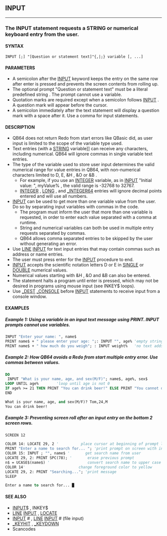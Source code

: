 ## INPUT
---

### The INPUT statement requests a STRING or numerical keyboard entry from the user.

#### SYNTAX

`INPUT [;] "[Question or statement text]"{,|;} variable [, ...]`

#### PARAMETERS
* A semicolon after the [INPUT](./INPUT.md) keyword keeps the entry on the same row after enter is pressed  and prevents the screen contents from rolling up.
* The optional prompt "Question or statement text" must be a literal predefined string . The prompt cannot use a variable.
* Quotation marks are required except when a semicolon follows [INPUT](./INPUT.md) . A question mark will appear before the cursor.
* A semicolon immediately after the text statement will display a question mark with a space after it. Use a comma for input statements.


#### DESCRIPTION
* QB64 does not return Redo from start errors like QBasic did, as user input is limited to the scope of the variable type used.
* Text entries (with a [STRING](./STRING.md) variable]] can receive any characters, including numerical. QB64 will ignore commas in single variable text entries.
* The type of the variable used to store user input determines the valid numerical range for value entries in QB64, with non-numerical characters limited to D, E, &H , &O or &B .
	* For example, if you use an [INTEGER](./INTEGER.md) variable, as in [INPUT](./INPUT.md) "Initial value: ", myValue% , the valid range is -32768 to 32767.
	* [INTEGER](./INTEGER.md) , [LONG](./LONG.md) , and [_INTEGER64](./_INTEGER64.md) entries will ignore decimal points entered and will use all numbers.
* [INPUT](./INPUT.md) can be used to get more than one variable value from the user. Do so by separating input variables with commas in the code.
	* The program must inform the user that more than one variable is requested, in order to enter each value separated with a comma at runtime.
	* String and numerical variables can both be used in multiple entry requests separated by commas.
	* QB64 allows comma separated entries to be skipped by the user without generating an error.
* Use [LINE](./LINE.md) [INPUT](./INPUT.md) for text input entries that may contain commas such as address or name entries.
* The user must press enter for the [INPUT](./INPUT.md) procedure to end.
* [INPUT](./INPUT.md) accepts the scientific notation letters D or E in [SINGLE](./SINGLE.md) or [DOUBLE](./DOUBLE.md) numerical values.
* Numerical values starting with &H , &O and &B can also be entered.
* The statement halts a program until enter is pressed, which may not be desired in programs using mouse input (see INKEY$ loops).
* Use [_DEST](./_DEST.md) [_CONSOLE](./_CONSOLE.md) before [INPUT](./INPUT.md) statements to receive input from a console window.


#### EXAMPLES
##### Example 1: Using a variable in an input text message using PRINT. INPUT prompts cannot use variables.
```vb
INPUT "Enter your name: ", name$
PRINT name$ + " please enter your age: ";: INPUT "", age% 'empty string with comma
PRINT name$ + " how much do you weigh"; : INPUT weight%   'no text adds ?
```
  
##### Example 2: How QB64 avoids a Redo from start multiple entry error. Use commas between values.
```vb
DO
 INPUT "What is your name, age, and sex(M/F)"; name$, age%, sex$
LOOP UNTIL age%        'loop until age is not 0
IF age% >= 21 THEN PRINT "You can drink beer!" ELSE PRINT "You cannot drink beer yet!"
END
```
  
```vb
What is your name, age, and sex(M/F)? Tom,24,M
You can drink beer!
```
  
##### Example 3: Preventing screen roll after an input entry on the bottom 2 screen rows.
```vb
SCREEN 12

COLOR 14: LOCATE 29, 2 '          place cursor at beginning of prompt line
PRINT "Enter a name to search for... "; 'print prompt on screen with input to follow
COLOR 15: INPUT ; "", name$ '       get search name from user
LOCATE 29, 2: PRINT SPC(78); '       erase previous prompt
n$ = UCASE$(name$) '                 convert search name to upper case
COLOR 14'                        change foreground color to yellow
LOCATE 29, 2: PRINT "Searching..."; 'print message
SLEEP
```
  
```vb
Enter a name to search for... █
```
  


#### SEE ALSO
* [INPUT](./INPUT.md)$ , INKEY$
* [LINE](./LINE.md) [INPUT](./INPUT.md) , [LOCATE](./LOCATE.md)
* [INPUT](./INPUT.md) # , [LINE](./LINE.md) [INPUT](./INPUT.md) # (file input)
* [_KEYHIT](./_KEYHIT.md) , [_KEYDOWN](./_KEYDOWN.md)
* Scancodes
